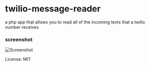 # twilio-message-reader
a php app that allows you to read all of the incoming texts that a twilio number receives

### screenshot
![Screenshot](http://i.imgur.com/3J77oVa.png)

License: MIT